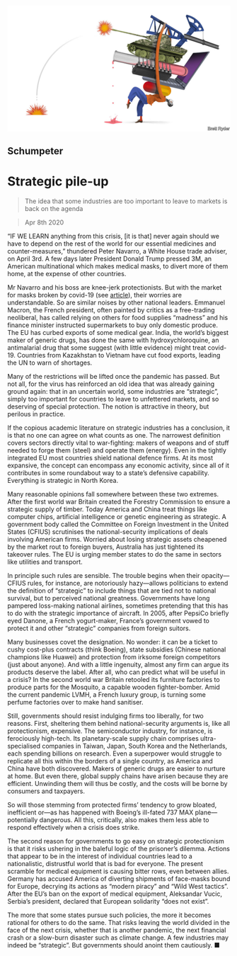 ![](./images/20200411_WBD000_0.jpg)

## Schumpeter

# Strategic pile-up

> The idea that some industries are too important to leave to markets is back on the agenda

> Apr 8th 2020

“IF WE LEARN anything from this crisis, [it is that] never again should we have to depend on the rest of the world for our essential medicines and counter-measures,” thundered Peter Navarro, a White House trade adviser, on April 3rd. A few days later President Donald Trump pressed 3M, an American multinational which makes medical masks, to divert more of them home, at the expense of other countries. 

Mr Navarro and his boss are knee-jerk protectionists. But with the market for masks broken by covid-19 (see [article](https://www.economist.com//finance-and-economics/2020/04/11/many-economists-defend-disaster-profiteers-they-are-wrong)), their worries are understandable. So are similar noises by other national leaders. Emmanuel Macron, the French president, often painted by critics as a free-trading neoliberal, has called relying on others for food supplies “madness” and his finance minister instructed supermarkets to buy only domestic produce. The EU has curbed exports of some medical gear. India, the world’s biggest maker of generic drugs, has done the same with hydroxychloroquine, an antimalarial drug that some suggest (with little evidence) might treat covid-19. Countries from Kazakhstan to Vietnam have cut food exports, leading the UN to warn of shortages. 

Many of the restrictions will be lifted once the pandemic has passed. But not all, for the virus has reinforced an old idea that was already gaining ground again: that in an uncertain world, some industries are “strategic”, simply too important for countries to leave to unfettered markets, and so deserving of special protection. The notion is attractive in theory, but perilous in practice. 

If the copious academic literature on strategic industries has a conclusion, it is that no one can agree on what counts as one. The narrowest definition covers sectors directly vital to war-fighting: makers of weapons and of stuff needed to forge them (steel) and operate them (energy). Even in the tightly integrated EU most countries shield national defence firms. At its most expansive, the concept can encompass any economic activity, since all of it contributes in some roundabout way to a state’s defensive capability. Everything is strategic in North Korea.

Many reasonable opinions fall somewhere between these two extremes. After the first world war Britain created the Forestry Commission to ensure a strategic supply of timber. Today America and China treat things like computer chips, artificial intelligence or genetic engineering as strategic. A government body called the Committee on Foreign Investment in the United States (CFIUS) scrutinises the national-security implications of deals involving American firms. Worried about losing strategic assets cheapened by the market rout to foreign buyers, Australia has just tightened its takeover rules. The EU is urging member states to do the same in sectors like utilities and transport.

In principle such rules are sensible. The trouble begins when their opacity—CFIUS rules, for instance, are notoriously hazy—allows politicians to extend the definition of “strategic” to include things that are tied not to national survival, but to perceived national greatness. Governments have long pampered loss-making national airlines, sometimes pretending that this has to do with the strategic importance of aircraft. In 2005, after PepsiCo briefly eyed Danone, a French yogurt-maker, France’s government vowed to protect it and other “strategic” companies from foreign suitors.

Many businesses covet the designation. No wonder: it can be a ticket to cushy cost-plus contracts (think Boeing), state subsidies (Chinese national champions like Huawei) and protection from irksome foreign competitors (just about anyone). And with a little ingenuity, almost any firm can argue its products deserve the label. After all, who can predict what will be useful in a crisis? In the second world war Britain retooled its furniture factories to produce parts for the Mosquito, a capable wooden fighter-bomber. Amid the current pandemic LVMH, a French luxury group, is turning some perfume factories over to make hand sanitiser.

Still, governments should resist indulging firms too liberally, for two reasons. First, sheltering them behind national-security arguments is, like all protectionism, expensive. The semiconductor industry, for instance, is ferociously high-tech. Its planetary-scale supply chain comprises ultra-specialised companies in Taiwan, Japan, South Korea and the Netherlands, each spending billions on research. Even a superpower would struggle to replicate all this within the borders of a single country, as America and China have both discovered. Makers of generic drugs are easier to nurture at home. But even there, global supply chains have arisen because they are efficient. Unwinding them will thus be costly, and the costs will be borne by consumers and taxpayers.

So will those stemming from protected firms’ tendency to grow bloated, inefficient or—as has happened with Boeing’s ill-fated 737 MAX plane—potentially dangerous. All this, critically, also makes them less able to respond effectively when a crisis does strike. 

The second reason for governments to go easy on strategic protectionism is that it risks ushering in the baleful logic of the prisoner’s dilemma. Actions that appear to be in the interest of individual countries lead to a nationalistic, distrustful world that is bad for everyone. The present scramble for medical equipment is causing bitter rows, even between allies. Germany has accused America of diverting shipments of face-masks bound for Europe, decrying its actions as “modern piracy” and “Wild West tactics”. After the EU’s ban on the export of medical equipment, Aleksandar Vucic, Serbia’s president, declared that European solidarity “does not exist”.

The more that some states pursue such policies, the more it becomes rational for others to do the same. That risks leaving the world divided in the face of the next crisis, whether that is another pandemic, the next financial crash or a slow-burn disaster such as climate change. A few industries may indeed be “strategic”. But governments should anoint them cautiously. ■